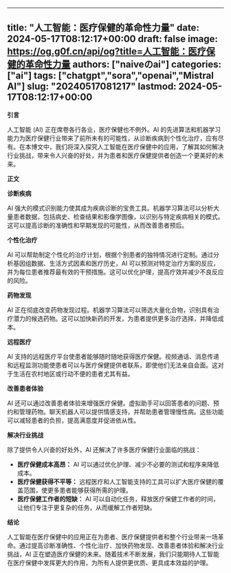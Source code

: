 
---
title: "人工智能：医疗保健的革命性力量"
date: 2024-05-17T08:12:17+00:00
draft: false
image: https://og.g0f.cn/api/og?title=人工智能：医疗保健的革命性力量
authors: ["naiveのai"]
categories: ["ai"]
tags: ["chatgpt","sora","openai","Mistral AI"]
slug: "20240517081217"
lastmod: 2024-05-17T08:12:17+00:00
---
**引言**

人工智能 (AI) 正在席卷各行各业，医疗保健也不例外。AI 的先进算法和机器学习能力为医疗保健行业带来了前所未有的可能性，从诊断疾病到个性化治疗，应有尽有。在本博文中，我们将深入探究人工智能在医疗保健中的应用，了解其如何解决行业挑战，带来令人兴奋的好处，并为患者和医疗保健提供者创造一个更美好的未来。

**正文**

**诊断疾病**

AI 强大的模式识别能力使其成为疾病诊断的宝贵工具。机器学习算法可以分析大量患者数据，包括病史、检查结果和影像学图像，以识别与特定疾病相关的模式。这可以提高诊断的准确性和早期发现的可能性，从而改善患者预后。

**个性化治疗**

AI 可以帮助制定个性化的治疗计划，根据个别患者的独特情况进行定制。通过分析基因组数据、生活方式因素和医疗历史，AI 可以预测对特定治疗方案的反应，并为每位患者推荐最有效的干预措施。这可以优化护理，提高疗效并减少不良反应的风险。

**药物发现**

AI 正在彻底改变药物发现过程。机器学习算法可以筛选大量化合物，识别具有治疗潜力的候选药物。这可以加快新药的开发，为患者提供更多治疗选择，并降低成本。

**远程医疗**

AI 支持的远程医疗平台使患者能够随时随地获得医疗保健。视频通话、消息传递和远程监测功能使患者可以与医疗保健提供者联系，即使他们无法亲自会面。这对于生活在农村地区或行动不便的患者尤其有益。

**改善患者体验**

AI 还可以通过改善患者体验来增强医疗保健。虚拟助手可以回答患者的问题、预约和管理药物。聊天机器人可以提供情感支持，并帮助患者管理慢性病。这些功能可以减轻患者的负担，提高满意度并促进依从性。

**解决行业挑战**

除了提供令人兴奋的好处外，AI 还解决了许多医疗保健行业面临的挑战：

* **医疗保健成本高昂：** AI 可以通过优化护理、减少不必要的测试和程序来降低成本。
* **医疗保健获得不平等：** 远程医疗和人工智能支持的工具可以扩大医疗保健的覆盖范围，使更多患者能够获得所需的护理。
* **医疗保健工作者的短缺：** AI 可以自动化任务，释放医疗保健工作者的时间，让他们专注于更复杂的任务，从而缓解工作者短缺。

**结论**

人工智能在医疗保健中的应用正在为患者、医疗保健提供者和整个行业带来一场革命。通过提高诊断准确性、个性化治疗、加快药物发现、改善患者体验和解决行业挑战，AI 正在塑造医疗保健的未来。随着技术不断发展，我们只能期待人工智能在医疗保健中发挥更大的作用，为所有人提供更优质、更具成本效益的护理。